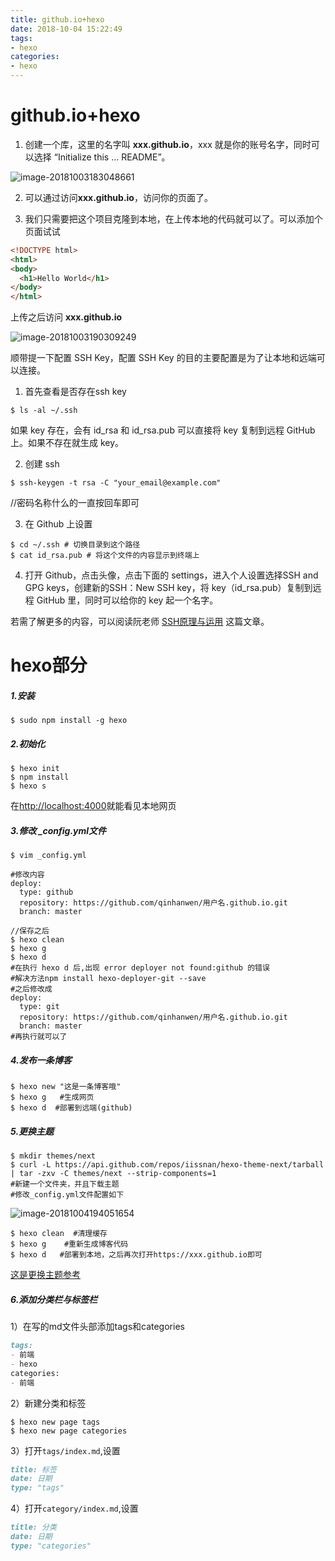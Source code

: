 ```yaml
---
title: github.io+hexo
date: 2018-10-04 15:22:49
tags: 
- hexo
categories: 
- hexo
---
```


# github.io+hexo

1. 创建一个库，这里的名字叫 **xxx.github.io**，xxx 就是你的账号名字，同时可以选择 “Initialize this … README”。

![image-20181003183048661](http://114.55.30.96/WX20181204-175001@2x.png)

2. 可以通过访问**xxx.github.io**，访问你的页面了。

3. 我们只需要把这个项目克隆到本地，在上传本地的代码就可以了。可以添加个页面试试

```html
<!DOCTYPE html>
<html>
<body>
  <h1>Hello World</h1>
</body>
</html>
```

上传之后访问 **xxx.github.io**

![image-20181003190309249](http://114.55.30.96/image-20181003190309249.png)

顺带提一下配置 SSH Key，配置 SSH Key 的目的主要配置是为了让本地和远端可以连接。

1. 首先查看是否存在ssh key

```shell
$ ls -al ~/.ssh
```

如果 key 存在，会有 id_rsa 和 id_rsa.pub 可以直接将 key 复制到远程 GitHub 上。如果不存在就生成 key。

2. 创建 ssh

```shell
$ ssh-keygen -t rsa -C "your_email@example.com"
```

//密码名称什么的一直按回车即可

3. 在 Github 上设置

```shell
$ cd ~/.ssh # 切换目录到这个路径
$ cat id_rsa.pub # 将这个文件的内容显示到终端上
```

4. 打开 Github，点击头像，点击下面的 settings，进入个人设置选择SSH and GPG keys，创建新的SSH：New SSH key，将 key（id_rsa.pub）复制到远程 GitHub 里，同时可以给你的 key 起一个名字。

若需了解更多的内容，可以阅读阮老师 [SSH原理与运用](http://www.ruanyifeng.com/blog/2011/12/ssh_remote_login.html ) 这篇文章。

# hexo部分

##### 1.安装

```shell
$ sudo npm install -g hexo
```

##### 2.初始化

```shell
$ hexo init 
$ npm install
$ hexo s
```

在[http://localhost:4000](http://localhost:4000/)就能看见本地网页

##### 3.修改 _config.yml文件

```shell
$ vim _config.yml

#修改内容
deploy:
  type: github
  repository: https://github.com/qinhanwen/用户名.github.io.git
  branch: master
```

```shell
//保存之后
$ hexo clean
$ hexo g
$ hexo d
#在执行 hexo d 后,出现 error deployer not found:github 的错误
#解决方法npm install hexo-deployer-git --save
#之后修改成
deploy:
  type: git
  repository: https://github.com/qinhanwen/用户名.github.io.git
  branch: master
#再执行就可以了
```

##### 4.发布一条博客

```shell
$ hexo new "这是一条博客哦"
$ hexo g   #生成网页
$ hexo d  #部署到远端(github)
```

##### 5.更换主题

```shell
$ mkdir themes/next  
$ curl -L https://api.github.com/repos/iissnan/hexo-theme-next/tarball | tar -zxv -C themes/next --strip-components=1
#新建一个文件夹，并且下载主题
#修改_config.yml文件配置如下
```

![image-20181004194051654](http://114.55.30.96/image-20181004194051654.png)

```shell
$ hexo clean  #清理缓存
$ hexo g    #重新生成博客代码
$ hexo d   #部署到本地，之后再次打开https://xxx.github.io即可
```

[这是更换主题参考](https://github.com/iissnan/hexo-theme-next )



##### 6.添加分类栏与标签栏

1）在写的md文件头部添加tags和categories

```markdown
tags: 
- 前端
- hexo
categories: 
- 前端
```



2）新建分类和标签

```shell
$ hexo new page tags
$ hexo new page categories
```



3）打开`tags/index.md`,设置

```markdown
title: 标签
date: 日期
type: "tags"
```



4）打开`category/index.md`,设置

```markdown
title: 分类
date: 日期
type: "categories"
```





